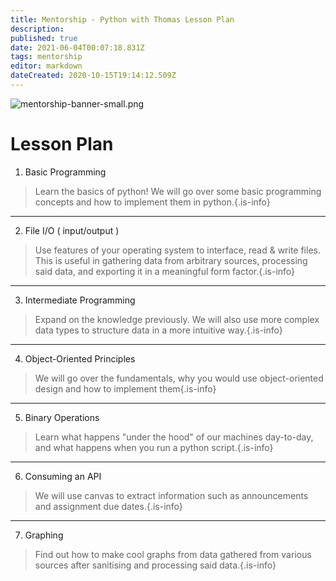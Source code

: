 ```yaml
---
title: Mentorship - Python with Thomas Lesson Plan
description: 
published: true
date: 2021-06-04T00:07:18.831Z
tags: mentorship
editor: markdown
dateCreated: 2020-10-15T19:14:12.509Z
---
```


![mentorship-banner-small.png](/mentorship-banner-small.png)

# Lesson Plan

1. Basic Programming
>Learn the basics of python! We will go over some basic programming concepts and how to implement them in python.{.is-info}
---
2. File I/O ( input/output )
>Use features of your operating system to interface, read & write files. This is useful in gathering data from arbitrary sources, processing said data, and exporting it in a meaningful form factor.{.is-info}
---
3. Intermediate Programming
>Expand on the knowledge previously. We will also use more complex data types to structure data in a more intuitive way.{.is-info}
---
4. Object-Oriented Principles
>We will go over the fundamentals, why you would use object-oriented design and how to implement them{.is-info}
---
5. Binary Operations
>Learn what happens "under the hood" of our machines day-to-day, and what happens when you run a python script.{.is-info}
---
6. Consuming an API
>We will use canvas to extract information such as announcements and assignment due dates.{.is-info}
---
7. Graphing
>Find out how to make cool graphs from data gathered from various sources after sanitising and processing said data.{.is-info}